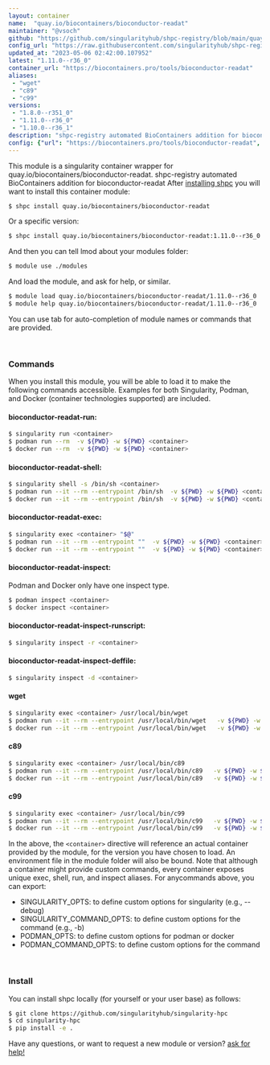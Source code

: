 ```yaml
---
layout: container
name:  "quay.io/biocontainers/bioconductor-readat"
maintainer: "@vsoch"
github: "https://github.com/singularityhub/shpc-registry/blob/main/quay.io/biocontainers/bioconductor-readat/container.yaml"
config_url: "https://raw.githubusercontent.com/singularityhub/shpc-registry/main/quay.io/biocontainers/bioconductor-readat/container.yaml"
updated_at: "2023-05-06 02:42:00.107952"
latest: "1.11.0--r36_0"
container_url: "https://biocontainers.pro/tools/bioconductor-readat"
aliases:
 - "wget"
 - "c89"
 - "c99"
versions:
 - "1.8.0--r351_0"
 - "1.11.0--r36_0"
 - "1.10.0--r36_1"
description: "shpc-registry automated BioContainers addition for bioconductor-readat"
config: {"url": "https://biocontainers.pro/tools/bioconductor-readat", "maintainer": "@vsoch", "description": "shpc-registry automated BioContainers addition for bioconductor-readat", "latest": {"1.11.0--r36_0": "sha256:48dcb9ec46ac76d48227d69c210afff0cecb3a93492484250dd6a3632c02208f"}, "tags": {"1.8.0--r351_0": "sha256:f46b0c8b8529cb1aa7a047009a4826a67e52f8b34b6555524723e942a5a418e3", "1.11.0--r36_0": "sha256:48dcb9ec46ac76d48227d69c210afff0cecb3a93492484250dd6a3632c02208f", "1.10.0--r36_1": "sha256:99577581f0d7085ebf2faab8de1bfd121c1907ff843f9d2135fb9fb8e2e89cae"}, "docker": "quay.io/biocontainers/bioconductor-readat", "aliases": {"wget": "/usr/local/bin/wget", "c89": "/usr/local/bin/c89", "c99": "/usr/local/bin/c99"}}
---
```


This module is a singularity container wrapper for quay.io/biocontainers/bioconductor-readat.
shpc-registry automated BioContainers addition for bioconductor-readat
After [installing shpc](#install) you will want to install this container module:


```bash
$ shpc install quay.io/biocontainers/bioconductor-readat
```

Or a specific version:

```bash
$ shpc install quay.io/biocontainers/bioconductor-readat:1.11.0--r36_0
```

And then you can tell lmod about your modules folder:

```bash
$ module use ./modules
```

And load the module, and ask for help, or similar.

```bash
$ module load quay.io/biocontainers/bioconductor-readat/1.11.0--r36_0
$ module help quay.io/biocontainers/bioconductor-readat/1.11.0--r36_0
```

You can use tab for auto-completion of module names or commands that are provided.

<br>

### Commands

When you install this module, you will be able to load it to make the following commands accessible.
Examples for both Singularity, Podman, and Docker (container technologies supported) are included.

#### bioconductor-readat-run:

```bash
$ singularity run <container>
$ podman run --rm  -v ${PWD} -w ${PWD} <container>
$ docker run --rm  -v ${PWD} -w ${PWD} <container>
```

#### bioconductor-readat-shell:

```bash
$ singularity shell -s /bin/sh <container>
$ podman run --it --rm --entrypoint /bin/sh  -v ${PWD} -w ${PWD} <container>
$ docker run --it --rm --entrypoint /bin/sh  -v ${PWD} -w ${PWD} <container>
```

#### bioconductor-readat-exec:

```bash
$ singularity exec <container> "$@"
$ podman run --it --rm --entrypoint ""  -v ${PWD} -w ${PWD} <container> "$@"
$ docker run --it --rm --entrypoint ""  -v ${PWD} -w ${PWD} <container> "$@"
```

#### bioconductor-readat-inspect:

Podman and Docker only have one inspect type.

```bash
$ podman inspect <container>
$ docker inspect <container>
```

#### bioconductor-readat-inspect-runscript:

```bash
$ singularity inspect -r <container>
```

#### bioconductor-readat-inspect-deffile:

```bash
$ singularity inspect -d <container>
```


#### wget

```bash
$ singularity exec <container> /usr/local/bin/wget
$ podman run --it --rm --entrypoint /usr/local/bin/wget   -v ${PWD} -w ${PWD} <container> -c " $@"
$ docker run --it --rm --entrypoint /usr/local/bin/wget   -v ${PWD} -w ${PWD} <container> -c " $@"
```


#### c89

```bash
$ singularity exec <container> /usr/local/bin/c89
$ podman run --it --rm --entrypoint /usr/local/bin/c89   -v ${PWD} -w ${PWD} <container> -c " $@"
$ docker run --it --rm --entrypoint /usr/local/bin/c89   -v ${PWD} -w ${PWD} <container> -c " $@"
```


#### c99

```bash
$ singularity exec <container> /usr/local/bin/c99
$ podman run --it --rm --entrypoint /usr/local/bin/c99   -v ${PWD} -w ${PWD} <container> -c " $@"
$ docker run --it --rm --entrypoint /usr/local/bin/c99   -v ${PWD} -w ${PWD} <container> -c " $@"
```



In the above, the `<container>` directive will reference an actual container provided
by the module, for the version you have chosen to load. An environment file in the
module folder will also be bound. Note that although a container
might provide custom commands, every container exposes unique exec, shell, run, and
inspect aliases. For anycommands above, you can export:

 - SINGULARITY_OPTS: to define custom options for singularity (e.g., --debug)
 - SINGULARITY_COMMAND_OPTS: to define custom options for the command (e.g., -b)
 - PODMAN_OPTS: to define custom options for podman or docker
 - PODMAN_COMMAND_OPTS: to define custom options for the command

<br>

### Install

You can install shpc locally (for yourself or your user base) as follows:

```bash
$ git clone https://github.com/singularityhub/singularity-hpc
$ cd singularity-hpc
$ pip install -e .
```

Have any questions, or want to request a new module or version? [ask for help!](https://github.com/singularityhub/singularity-hpc/issues)
